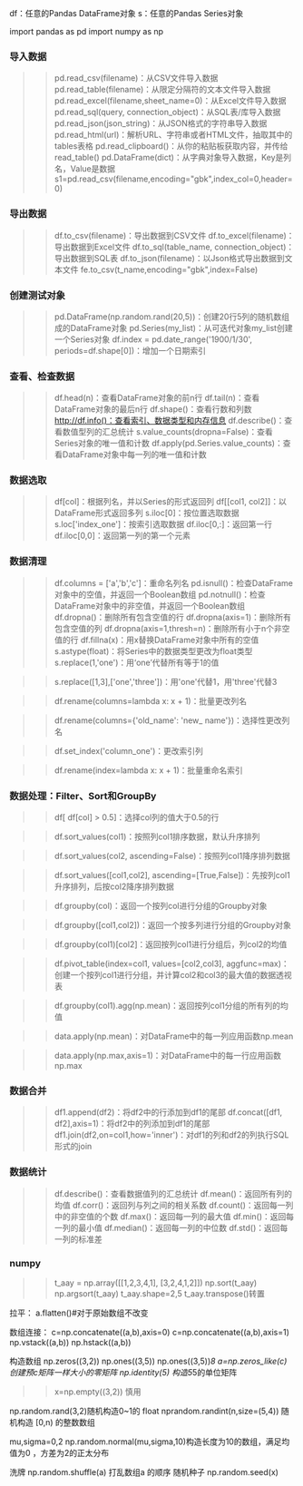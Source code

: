 df：任意的Pandas DataFrame对象
s：任意的Pandas Series对象

import pandas as pd
import numpy as np

### 导入数据
>> pd.read_csv(filename)：从CSV文件导入数据
>> pd.read_table(filename)：从限定分隔符的文本文件导入数据
>> pd.read_excel(filename,sheet_name=0)：从Excel文件导入数据
>> pd.read_sql(query, connection_object)：从SQL表/库导入数据
>> pd.read_json(json_string)：从JSON格式的字符串导入数据
>> pd.read_html(url)：解析URL、字符串或者HTML文件，抽取其中的tables表格
>> pd.read_clipboard()：从你的粘贴板获取内容，并传给read_table()
>> pd.DataFrame(dict)：从字典对象导入数据，Key是列名，Value是数据
>>s1=pd.read_csv(filename,encoding="gbk",index_col=0,header=0)

### 导出数据
>> df.to_csv(filename)：导出数据到CSV文件
>> df.to_excel(filename)：导出数据到Excel文件
>> df.to_sql(table_name, connection_object)：导出数据到SQL表
>> df.to_json(filename)：以Json格式导出数据到文本文件
fe.to_csv(t_name,encoding="gbk",index=False)

### 创建测试对象
>> pd.DataFrame(np.random.rand(20,5))：创建20行5列的随机数组成的DataFrame对象
>> pd.Series(my_list)：从可迭代对象my_list创建一个Series对象
>> df.index = pd.date_range('1900/1/30', periods=df.shape[0])：增加一个日期索引

### 查看、检查数据
>> df.head(n)：查看DataFrame对象的前n行
>> df.tail(n)：查看DataFrame对象的最后n行
>> df.shape()：查看行数和列数
>> http://df.info()：查看索引、数据类型和内存信息
>> df.describe()：查看数值型列的汇总统计
>> s.value_counts(dropna=False)：查看Series对象的唯一值和计数
>> df.apply(pd.Series.value_counts)：查看DataFrame对象中每一列的唯一值和计数

### 数据选取
>> df[col]：根据列名，并以Series的形式返回列
>> df[[col1, col2]]：以DataFrame形式返回多列
>> s.iloc[0]：按位置选取数据
>> s.loc['index_one']：按索引选取数据
>> df.iloc[0,:]：返回第一行
>> df.iloc[0,0]：返回第一列的第一个元素

### 数据清理
>> df.columns = ['a','b','c']：重命名列名
>> pd.isnull()：检查DataFrame对象中的空值，并返回一个Boolean数组
>> pd.notnull()：检查DataFrame对象中的非空值，并返回一个Boolean数组
>> df.dropna()：删除所有包含空值的行
>> df.dropna(axis=1)：删除所有包含空值的列
>> df.dropna(axis=1,thresh=n)：删除所有小于n个非空值的行
>> df.fillna(x)：用x替换DataFrame对象中所有的空值
>> s.astype(float)：将Series中的数据类型更改为float类型
>> s.replace(1,'one')：用‘one’代替所有等于1的值

>> s.replace([1,3],['one','three'])：用'one'代替1，用'three'代替3

>> df.rename(columns=lambda x: x + 1)：批量更改列名

>> df.rename(columns={'old_name': 'new_ name'})：选择性更改列名

>> df.set_index('column_one')：更改索引列

>> df.rename(index=lambda x: x + 1)：批量重命名索引

### 数据处理：Filter、Sort和GroupBy

>> df[ df[col] > 0.5]：选择col列的值大于0.5的行

>> df.sort_values(col1)：按照列col1排序数据，默认升序排列

>> df.sort_values(col2, ascending=False)：按照列col1降序排列数据

>> df.sort_values([col1,col2], ascending=[True,False])：先按列col1升序排列，后按col2降序排列数据

>> df.groupby(col)：返回一个按列col进行分组的Groupby对象

>> df.groupby([col1,col2])：返回一个按多列进行分组的Groupby对象

>> df.groupby(col1)[col2]：返回按列col1进行分组后，列col2的均值

>> df.pivot_table(index=col1, values=[col2,col3], aggfunc=max)：创建一个按列col1进行分组，并计算col2和col3的最大值的数据透视表

>> df.groupby(col1).agg(np.mean)：返回按列col1分组的所有列的均值

>> data.apply(np.mean)：对DataFrame中的每一列应用函数np.mean

>> data.apply(np.max,axis=1)：对DataFrame中的每一行应用函数np.max


### 数据合并
>> df1.append(df2)：将df2中的行添加到df1的尾部
>> df.concat([df1, df2],axis=1)：将df2中的列添加到df1的尾部
>> df1.join(df2,on=col1,how='inner')：对df1的列和df2的列执行SQL形式的join

### 数据统计
>> df.describe()：查看数据值列的汇总统计
>> df.mean()：返回所有列的均值
>> df.corr()：返回列与列之间的相关系数
>> df.count()：返回每一列中的非空值的个数
>> df.max()：返回每一列的最大值
>> df.min()：返回每一列的最小值
>> df.median()：返回每一列的中位数
>> df.std()：返回每一列的标准差



### numpy 
>> t_aay = np.array([[1,2,3,4,1], [3,2,4,1,2]])
>> np.sort(t_aay)
>> np.argsort(t_aay)
t_aay.shape=2,5
t_aay.transpose()转置

拉平：
a.flatten()#对于原始数组不改变

数组连接：
c=np.concatenate((a,b),axis=0)
c=np.concatenate((a,b),axis=1)
np.vstack((a,b))
np.hstack((a,b))

构造数组
np.zeros((3,2))
np.ones((3,5))
np.ones((3,5))*8
a=np.zeros_like(c) 创建预c矩阵一样大小的零矩阵
np.identity(5) 构造5*5的单位矩阵
>> x=np.empty((3,2)) 慎用

np.random.rand(3,2)随机构造0~1的 float
nprandom.randint(n,size=(5,4)) 随机构造 [0,n) 的整数数组


mu,sigma=0,2
np.random.normal(mu,sigma,10)构造长度为10的数组，满足均值为0 ，方差为2的正太分布

洗牌
np.random.shuffle(a) 打乱数组a 的顺序
随机种子
np.random.seed(x)


